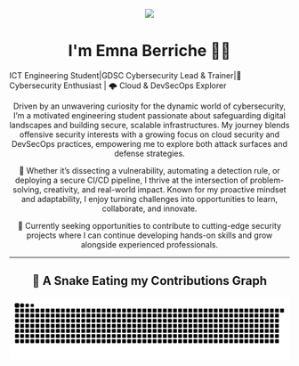<p align="center" >                          
<img src="https://readme-typing-svg.herokuapp.com/?lines=Hello,+World+!&center=true&size=30">                                                       
  </p>                                                                                                            
<h1 align="center"> I'm Emna Berriche 👋🏽 </h1>                                             
ICT Engineering Student|GDSC Cybersecurity Lead & Trainer|🔐 Cybersecurity Enthusiast | 🌩️ Cloud & DevSecOps Explorer                                  
<div align="center">                                               
   

Driven by an unwavering curiosity for the dynamic world of cybersecurity, I’m a motivated engineering student passionate about safeguarding digital landscapes and building secure, scalable infrastructures. My journey blends offensive security interests with a growing focus on cloud security and DevSecOps practices, empowering me to explore both attack surfaces and defense strategies.

🔎 Whether it’s dissecting a vulnerability, automating a detection rule, or deploying a secure CI/CD pipeline, I thrive at the intersection of problem-solving, creativity, and real-world impact. Known for my proactive mindset and adaptability, I enjoy turning challenges into opportunities to learn, collaborate, and innovate.

🎯 Currently seeking opportunities to contribute to cutting-edge security projects where I can continue developing hands-on skills and grow alongside experienced professionals.

---



## 🐍 A Snake Eating my Contributions Graph
	
<p align = "center">
	<img src = "https://github.com/7oSkaaa/7oSkaaa/blob/output/github-contribution-grid-snake.svg?" alt = "Snake Game"/>
</p>


